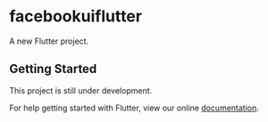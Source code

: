 # facebookuiflutter

A new Flutter project.

## Getting Started
This project is still under development. 


For help getting started with Flutter, view our online
[documentation](https://flutter.io/).
